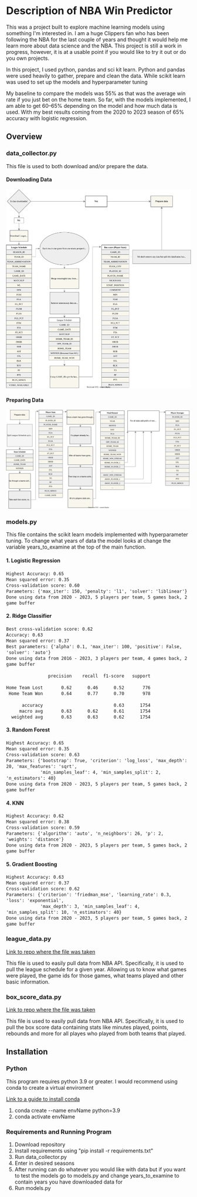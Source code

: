 # Description of NBA Win Predictor
This was a project built to explore machine learning models using something I'm interested in. 
I am a huge Clippers fan who has been following the NBA for the last couple of years and thought it would help me
learn more about data science and the NBA. This project is still a work in progress, however, it is at a usable point if you
would like to try it out or do you own projects. 

In this project, I used python, pandas and sci kit learn. Python and pandas were used heavily to gather, prepare and 
clean the data. While scikit learn was used to set up the models and hyperparameter tuning

My baseline to compare the models was 55% as that was the average win rate if you just bet on the home team. 
So far, with the models implemented, I am able to get 60–65% depending on the model and how much data is used. 
With my best results coming from the 2020 to 2023 season of 65% accuracy with logistic regression. 


## Overview

### data_collector.py
This file is used to both download and/or prepare the data. 

#### Downloading Data
![Leauge Schedule Diagram.svg](README%20Diagrams%2FDownload%20Diagram.svg)

#### Preparing Data
![Preparing Data Diagram.svg](README%20Diagrams%2FPreparing%20Data%20Diagram.svg)

### models.py
This file contains the scikit learn models implemented with hyperparameter tuning. To change what years of data the 
model looks at change the variable years_to_examine at the top of the main function.
#### 1. Logistic Regression

```
Highest Accuracy: 0.65
Mean squared error: 0.35
Cross-validation score: 0.60
Parameters: {'max_iter': 150, 'penalty': 'l1', 'solver': 'liblinear'}
Done using data from 2020 - 2023, 5 players per team, 5 games back, 2 game buffer 
```
#### 2. Ridge Classifier

```
Best cross-validation score: 0.62
Accuracy: 0.63
Mean squared error: 0.37
Best parameters: {'alpha': 0.1, 'max_iter': 100, 'positive': False, 'solver': 'auto'}
Done using data from 2016 - 2023, 3 players per team, 4 games back, 2 game buffer
   
                precision    recall  f1-score   support

Home Team Lost       0.62      0.46      0.52       776
 Home Team Won       0.64      0.77      0.70       978

      accuracy                           0.63      1754
     macro avg       0.63      0.62      0.61      1754
  weighted avg       0.63      0.63      0.62      1754
```

#### 3. Random Forest

```
Highest Accuracy: 0.65
Mean squared error: 0.35
Cross-validation score: 0.63
Parameters: {'bootstrap': True, 'criterion': 'log_loss', 'max_depth': 20, 'max_features': 'sqrt', 
             'min_samples_leaf': 4, 'min_samples_split': 2, 'n_estimators': 40}
Done using data from 2020 - 2023, 5 players per team, 5 games back, 2 game buffer 
```

#### 4. KNN

```
Highest Accuracy: 0.62
Mean squared error: 0.38
Cross-validation score: 0.59
Parameters: {'algorithm': 'auto', 'n_neighbors': 26, 'p': 2, 'weights': 'distance'}
Done using data from 2020 - 2023, 5 players per team, 5 games back, 2 game buffer 
```

#### 5. Gradient Boosting

```
Highest Accuracy: 0.63
Mean squared error: 0.37
Cross-validation score: 0.62
Parameters: {'criterion': 'friedman_mse', 'learning_rate': 0.3, 'loss': 'exponential', 
             'max_depth': 3, 'min_samples_leaf': 4, 'min_samples_split': 10, 'n_estimators': 40}
Done using data from 2020 - 2023, 5 players per team, 5 games back, 2 game buffer 
```


### league_data.py
[Link to repo where the file was taken](https://github.com/swar/nba_api/blob/master/docs/nba_api/stats/endpoints/leaguegamelog.md)

This file is used to easily pull data from NBA API. Specifically, it is used to pull the league schedule for a 
given year. Allowing us to know what games were played, the game ids for those games, what teams played and other basic information.


### box_score_data.py
[Link to repo where the file was taken](https://github.com/swar/nba_api/blob/master/docs/nba_api/stats/endpoints/boxscoretraditionalv2.md)

This file is used to easily pull data from NBA API. Specifically, it is used to pull the box score data containing
stats like minutes played, points, rebounds and more for all playes who played from both teams that played.


## Installation
### Python
This program requires python 3.9 or greater. I would recommend using conda to create a virtual enviroment

[Link to a guide to install conda](https://developers.google.com/earth-engine/guides/python_install-conda)
1. conda create --name envName python=3.9
2. conda activate envName


### Requirements and Running Program
1. Download repository
2. Install requirements using "pip install -r requirements.txt" 
3. Run data_collector.py
4. Enter in desired seasons
5. After running can do whatever you would like with data but if you want to test the models go to models.py and change
   years_to_examine to contain years you have downloaded data for
6. Run models.py
